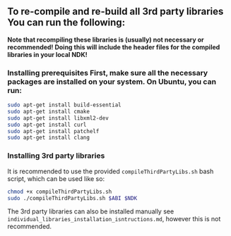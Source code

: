 ## To re-compile and re-build all 3rd party libraries You can run the following:
**Note that recompiling these libraries is (usually) not necessary or recommended!
Doing this will include the header files for the compiled libraries in your local NDK!**

### Installing prerequisites First, make sure all the necessary packages are installed on your system. On Ubuntu, you can run:
```bash
sudo apt-get install build-essential
sudo apt-get install cmake
sudo apt-get install libxml2-dev
sudo apt-get install curl
sudo apt-get install patchelf
sudo apt-get install clang
```

### Installing 3rd party libraries
It is recommended to use the provided `compileThirdPartyLibs.sh` bash script, which can be used like so:
```bash
chmod +x compileThirdPartyLibs.sh
sudo ./compileThirdPartyLibs.sh $ABI $NDK
```

The 3rd party libraries can also be installed manually see `individual_libraries_installation_isntructions.md`, however this is not recommended.
